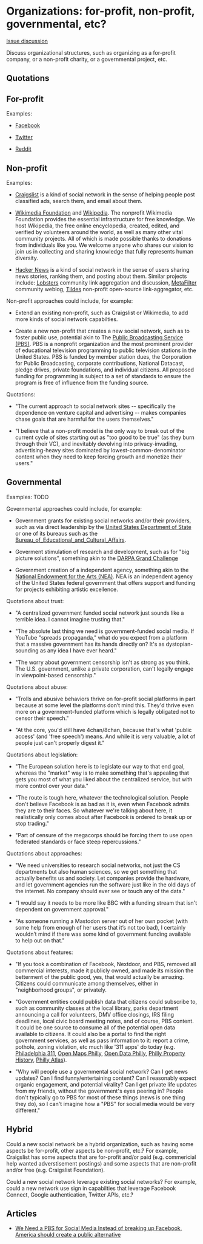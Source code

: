 # Organizations: for-profit, non-profit, governmental, etc? 


[Issue discussion](https://github.com/joelparkerhenderson/social_network_plan/issues/26)

Discuss organizational structures, such as organizing as a for-profit company, or a non-profit charity, or a governmental project, etc.

## Quotations


## For-profit

Examples:

* [Facebook](https://facebook.com)

* [Twitter](https://twitter.com)

* [Reddit](https://reddit.com)


## Non-profit

Examples:

* [Craigslist](https://craigslist.org) is a kind of social network in the sense of helping people post classified ads, search them, and email about them.

* [Wikimedia Foundation](https://wikimediafoundation.org) and [Wikipedia](https://www.wikipedia.org/). The nonprofit Wikimedia Foundation provides the essential infrastructure for free knowledge. We host Wikipedia, the free online encyclopedia, created, edited, and verified by volunteers around the world, as well as many other vital community projects. All of which is made possible thanks to donations from individuals like you. We welcome anyone who shares our vision to join us in collecting and sharing knowledge that fully represents human diversity.

* [Hacker News](https://news.ycombinator.com) is a kind of social network in the sense of users sharing news stories, ranking them, and posting about them. Similar projects include: [Lobsters](https://lobste.rs) community link aggregation and discussion, [MetaFilter](https://www.metafilter.com) community weblog, [Tildes](https://tildes.net) non-profit open-source link-aggregator, etc.

Non-profit approaches could include, for example:

* Extend an existing non-profit, such as Craigslist or Wikimedia, to add more kinds of social network capabilties.

* Create a new non-profit that creates a new social network, such as to foster public use, potential akin to The [Public Broadcasting Service (PBS)](https://en.wikipedia.org/wiki/PBS). PBS is a nonprofit organization and the most prominent provider of educational television programming to public television stations in the United States. PBS is funded by member station dues, the Corporation for Public Broadcasting, corporate contributions, National Datacast, pledge drives, private foundations, and individual citizens. All proposed funding for programming is subject to a set of standards to ensure the program is free of influence from the funding source.

Quotations:

* "The current approach to social network sites -- specifically the dependence on venture capital and advertising -- makes companies chase goals that are harmful for the users themselves."

* "I believe that a non-profit model is the only way to break out of the current cycle of sites starting out as "too good to be true" (as they burn through their VC), and inevitably devolving into privacy-invading, advertising-heavy sites dominated by lowest-common-denominator content when they need to keep forcing growth and monetize their users."


## Governmental

Examples: TODO

Governmental approaches could include, for example:

* Government grants for existing social networks and/or their providers, such as via direct leadership by the [United States Department of State](https://en.wikipedia.org/wiki/United_States_Department_of_State) or one of its bureaus such as the [Bureau_of_Educational_and_Cultural_Affairs](https://en.wikipedia.org/wiki/Bureau_of_Educational_and_Cultural_Affairs).

* Goverment stimulation of research and development, such as for "big picture solutions", something akin to the [DARPA Grand Challenge](https://en.wikipedia.org/wiki/DARPA_Grand_Challenge)

* Government creation of a independent agency, something akin to the [National Endowment for the Arts (NEA)](https://en.wikipedia.org/wiki/National_Endowment_for_the_Arts). NEA is an independent agency of the United States federal government that offers support and funding for projects exhibiting artistic excellence.


Quotations about trust:

* "A centralized government funded social network just sounds like a terrible idea. I cannot imagine trusting that."

* "The absolute last thing we need is government-funded social media. If YouTube "spreads propaganda," what do you expect from a platform that a massive government has its hands directly on? It's as dystopian-sounding as any idea I have ever heard."

* "The worry about government censorship isn't as strong as you think. The U.S. government, unlike a private corporation, can't legally engage in viewpoint-based censorship."

Quotations about abuse:

* "Trolls and abusive behaviors thrive on for-profit social platforms in part because at some level the platforms don’t mind this.
They'd thrive even more on a government-funded platform which is legally obligated not to censor their speech."

* "At the core, you'd still have 4chan/8chan, because that's what 'public access' (and 'free speech') means. And while it is very valuable, a lot of people just can't properly digest it."

Quotations about legislation:

* "The European solution here is to legislate our way to that end goal, whereas the "market" way is to make something that's appealing that gets you most of what you liked about the centralized service, but with more control over your data."

* "The route is tough here, whatever the technological solution. People don't believe Facebook is as bad as it is, even when Facebook admits they are to their faces. So whatever we're talking about here, it realistically only comes about after Facebook is ordered to break up or stop trading."

* "Part of censure of the megacorps should be forcing them to use open federated standards or face steep repercussions."

Quotations about approaches:

* "We need universities to research social networks, not just the CS departments but also human sciences, so we get something that actually benefits us and society. Let companies provide the hardware, and let government agencies run the software just like in the old days of the internet. No company should ever see or touch any of the data."

* "I would say it needs to be more like BBC with a funding stream that isn't dependent on government approval."

* "As someone running a Mastodon server out of her own pocket (with some help from enough of her users that it’s not too bad), I certainly wouldn’t mind if there was some kind of government funding available to help out on that."

Quotations about features:

* "If you took a combination of Facebook, Nextdoor, and PBS, removed all commercial interests, made it publicly owned, and made its mission the betterment of the public good, yes, that would actually be amazing. Citizens could communicate among themselves, either in "neighborhood groups", or privately.

* "Government entities could publish data that citizens could subscribe to, such as community classes at the local library, parks department announcing a call for volunteers, DMV office closings, IRS filing deadlines, local civic board meeting notes, and of course, PBS content. It could be one source to consume all of the potential open data available to citizens. It could also be a portal to find the right government services, as well as pass information to it: report a crime, pothole, zoning violation, etc much like '311 apps' do today (e.g. [Philadelphia 311](https://www.phila.gov/311/form/Pages/default.aspx), [Open Maps Philly](https://openmaps.phila.gov/), [Open Data Philly](https://www.opendataphilly.org/), [Philly Property History](https://li.phila.gov/), [Philly Atlas](https://atlas.phila.gov/)).

* "Why will people use a governmental social network? Can I get news updates? Can I find funny/entertaining content? Can I reasonably expect organic engagement, and potential virality? Can I get private life updates from my friends, without the government's eyes peering in? People don't typically go to PBS for most of these things (news is one thing they do), so I can't imagine how a "PBS" for social media would be very different."


## Hybrid

Could a new social network be a hybrid organization, such as having some aspects be for-profit, other aspects be non-profit, etc.? For example, Craigslist has some aspects that are for-profit and/or paid (e.g. commericial help wanted adverstisement postings) and some aspects that are non-profit and/or free (e.g. Craigslist Foundation).

Could a new social network leverage existing social networks? For example, could a new network use sign in capabilties that leverage Facebook Connect, Google authentication, Twitter APIs, etc.?


## Articles

* [We Need a PBS for Social Media
Instead of breaking up Facebook, America should create a public alternative](https://www.nytimes.com/2019/09/24/opinion/public-broadcasting-facebook.html)

